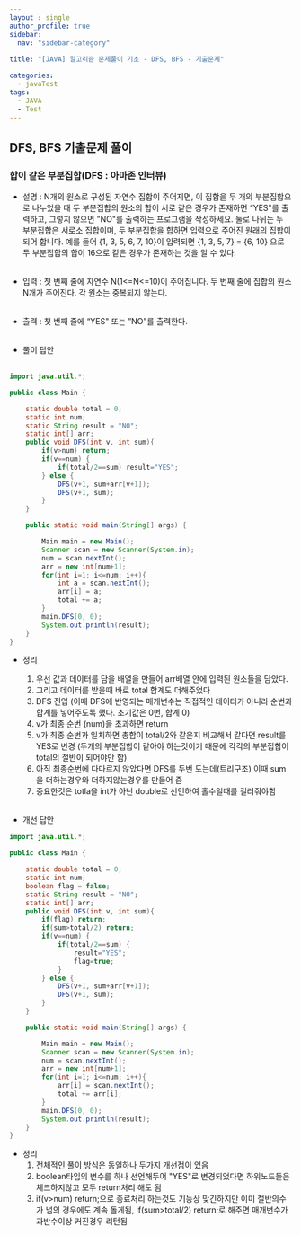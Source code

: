 ```yaml
---
layout : single
author_profile: true
sidebar: 
  nav: "sidebar-category"
  
title: "[JAVA] 알고리즘 문제풀이 기초 - DFS, BFS - 기출문제"

categories:
  - javaTest
tags:
  - JAVA
  - Test
---
```

	
## DFS, BFS 기출문제 풀이

### 합이 같은 부분집합(DFS : 아마존 인터뷰)

- 설명 : N개의 원소로 구성된 자연수 집합이 주어지면, 이 집합을 두 개의 부분집합으로 나누었을 때 두 부분집합의 원소의 합이 서로 같은 경우가 존재하면 “YES"를 출력하고, 그렇지 않으면 ”NO"를 출력하는 프로그램을 작성하세요. 둘로 나뉘는 두 부분집합은 서로소 집합이며, 두 부분집합을 합하면 입력으로 주어진 원래의 집합이 되어 합니다. 예를 들어 {1, 3, 5, 6, 7, 10}이 입력되면 {1, 3, 5, 7} = {6, 10} 으로 두 부분집합의 합이 16으로 같은 경우가 존재하는 것을 알 수 있다.<br><br>

- 입력 : 첫 번째 줄에 자연수 N(1<=N<=10)이 주어집니다. 두 번째 줄에 집합의 원소 N개가 주어진다. 각 원소는 중복되지 않는다.<br><br>

- 출력 :  첫 번째 줄에 “YES" 또는 ”NO"를 출력한다.<br><br>
 
 - 풀이 답안<br><br>
 
``` java
import java.util.*;

public class Main {

    static double total = 0;
    static int num;
    static String result = "NO";
    static int[] arr;
    public void DFS(int v, int sum){
        if(v>num) return;
        if(v==num) {
            if(total/2==sum) result="YES";
        } else {
            DFS(v+1, sum+arr[v+1]);
            DFS(v+1, sum);
        }
    }

    public static void main(String[] args) {

        Main main = new Main();
        Scanner scan = new Scanner(System.in);
        num = scan.nextInt();
        arr = new int[num+1];
        for(int i=1; i<=num; i++){
            int a = scan.nextInt();
            arr[i] = a;
            total += a;
        }
        main.DFS(0, 0);
        System.out.println(result);
    }
}
```

- 정리
	1. 우선 값과 데이터를 담을 배열을 만들어 arr배열 안에 입력된 원소들을 담았다.<br>
	2. 그리고 데이터를 받을때 바로 total 합계도 더해주었다<br>
	3. DFS 진입 (이때 DFS에 반영되는 매개변수는 직접적인 데이터가 아니라 순번과 합계를 넣어주도록 했다. 초기값은 0번, 합계 0)<br>
	4. v가 최종 순번 (num)을 초과하면 return<br>
	5. v가 최종 순번과 일치하면 총합이 total/2와 같은지 비교해서 같다면 result를 YES로 변경 (두개의 부분집합이 같아야 하는것이기 때문에 각각의 부분집합이 total의 절반이 되어야만 함)<br>
	6. 아직 최종순번에 다다르지 않았다면 DFS를 두번 도는데(트리구조) 이때 sum을 더하는경우와 더하지않는경우를 만들어 줌<br>
	7. 중요한것은 totla을 int가 아닌 double로 선언하여 홀수일때를 걸러줘야함<br><br>


- 개선 답안<br>

``` java
import java.util.*;

public class Main {

    static double total = 0;
    static int num;
    boolean flag = false;
    static String result = "NO";
    static int[] arr;
    public void DFS(int v, int sum){
        if(flag) return;
        if(sum>total/2) return;
        if(v==num) {
            if(total/2==sum) {
                result="YES";
                flag=true;
            }
        } else {
            DFS(v+1, sum+arr[v+1]);
            DFS(v+1, sum);
        }
    }

    public static void main(String[] args) {

        Main main = new Main();
        Scanner scan = new Scanner(System.in);
        num = scan.nextInt();
        arr = new int[num+1];
        for(int i=1; i<=num; i++){
            arr[i] = scan.nextInt();
            total += arr[i];
        }
        main.DFS(0, 0);
        System.out.println(result);
    }
}
```

- 정리
	1. 전체적인 풀이 방식은 동일하나 두가지 개선점이 있음<br>
	2. boolean타입의 변수를 하나 선언해두어 "YES"로 변경되었다면 하위노드들은 체크하지않고 모두 return처리 해도 됨<br>
	3. if(v>num) return;으로 종료처리 하는것도 기능상 맞긴하지만 이미 절반의수가 넘의 경우에도 계속 돌게됨, if(sum>total/2) return;로 해주면 매개변수가 과반수이상 커진경우 리턴됨<br><br>

 
